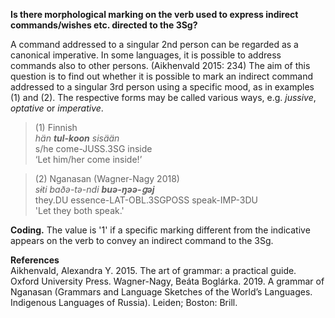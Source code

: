 **Is there morphological marking on the verb used to express indirect commands/wishes etc. directed to the 3Sg?**

A command addressed to a singular 2nd person can be regarded as a canonical imperative. In some languages, it is possible to address commands also to other persons. (Aikhenvald 2015: 234) The aim of this question is to find out whether it is possible to mark an indirect command addressed to a singular 3rd person using a specific mood, as in examples (1) and (2). The respective forms may be called various ways, e.g. *jussive*, *optative* or *imperative*.

>(1) Finnish<br/>
>*hän  **tul-koon** sisään*<br/>
>s/he  come-JUSS.3SG inside<br/>
>‘Let him/her come inside!’

>(2) Nganasan (Wagner-Nagy 2018)<br/>
>*sɨti baðǝ-tǝ-ndi **buǝ-ŋǝǝ-ցǝj***<br/>
>they.DU essence-LAT-OBL.3SGPOSS speak-IMP-3DU<br/>
>'Let they both speak.'

**Coding.** The value is '1' if a specific marking different from the indicative appears on the verb to convey an indirect command to the 3Sg.

**References**<br/>
Aikhenvald, Alexandra Y. 2015. The art of grammar: a practical guide. Oxford University Press.
Wagner-Nagy, Beáta Boglárka. 2019. A grammar of Nganasan (Grammars and Language Sketches of the World’s Languages. Indigenous Languages of Russia). Leiden; Boston: Brill.

